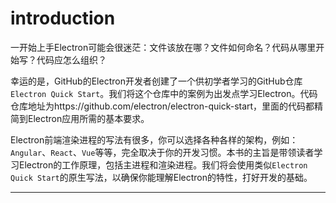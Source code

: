 # introduction
一开始上手Electron可能会很迷茫：文件该放在哪？文件如何命名？代码从哪里开始写？代码应怎么组织？

幸运的是，GitHub的Electron开发者创建了一个供初学者学习的GitHub仓库`Electron Quick Start`。我们将这个仓库中的案例为出发点学习Electron。代码仓库地址为https://github.com/electron/electron-quick-start，里面的代码都精简到Electron应用所需的基本要求。

Electron前端渲染进程的写法有很多，你可以选择各种各样的架构，例如：`Angular`、`React`、`Vue`等等，完全取决于你的开发习惯。本书的主旨是带领读者学习Electron的工作原理，包括主进程和渲染进程。我们将会使用类似`Electron Quick Start`的原生写法，以确保你能理解Electron的特性，打好开发的基础。

--------------------

